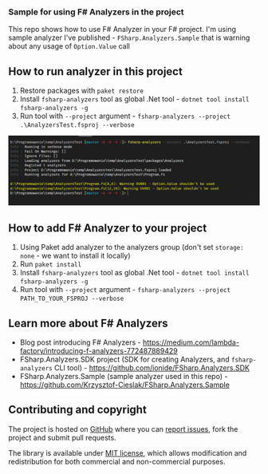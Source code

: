 ### Sample for using F# Analyzers in the project

This repo shows how to use F# Analyzer in your F# project. I'm using sample analyzer I've published - `FSharp.Analyzers.Sample` that is warning about any usage of `Option.Value` call

## How to run analyzer in this project

1. Restore packages with `paket restore`
2. Install `fsharp-analyzers` tool as global .Net tool - `dotnet tool install fsharp-analyzers -g`
3. Run tool with `--project` argument - `fsharp-analyzers --project .\AnalyzersTest.fsproj --verbose`


![](img/Sample.png)

## How to add F# Analyzer to your project

1. Using Paket add analyzer to the analyzers group (don't set `storage: none` - we want to install it locally)
2. Run `paket install`
3. Install `fsharp-analyzers` tool as global .Net tool - `dotnet tool install fsharp-analyzers -g`
4. Run tool with `--project` argument - `fsharp-analyzers --project PATH_TO_YOUR_FSPROJ --verbose`

## Learn more about F# Analyzers

* Blog post introducing F# Analyzers - https://medium.com/lambda-factory/introducing-f-analyzers-772487889429
* FSharp.Analyzers.SDK project (SDK for creating Analyzers, and `fsharp-analyzers` CLI tool) - https://github.com/ionide/FSharp.Analyzers.SDK
* FSharp.Analyzers.Sample (sample analyzer used in this repo) - https://github.com/Krzysztof-Cieslak/FSharp.Analyzers.Sample


## Contributing and copyright

The project is hosted on [GitHub](https://github.com/Krzysztof-Cieslak/AnalyzersShowcase) where you can [report issues](https://github.com/Krzysztof-Cieslak/AnalyzersShowcase/issues), fork
the project and submit pull requests.

The library is available under [MIT license](https://github.com/Krzysztof-Cieslak/AnalyzersShowcase/blob/master/LICENSE.md), which allows modification and redistribution for both commercial and non-commercial purposes.
